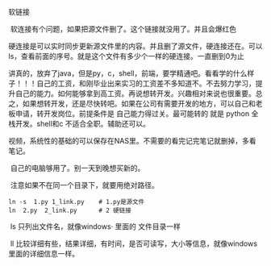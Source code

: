 软链接

​      软连接有个问题，如果把源文件删了。这个链接就没用了。并且会爆红色

​      硬连接是可以实时同步更新源文件里的内容。并且删了源文件，硬连接还在。可以ls，查看前面的序号。就是这个文件有多少个一样的硬连接。一直删到0为止

​      讲真的，放弃了java，但是py，c，shell，前端，要学精通吧。看看学的什么样子！！！自己的工资，和刚毕业出来实习的工资差不多知道不。不去努力学习，提升自己的能力。如何能够拿到高工资。再说想转开发。兴趣相对来说也很重要。总之，如果想转开发，还是尽快转吧。如果在公司有需要开发的地方，可以自己和老板申请，转开发岗位。前提条件是 自己能力得过关。最可能转的 就是 python 全栈开发。shell和c 不适合全职。辅助还可以。

​      视频，系统性的基础的可以保存在NAS里。不需要的看完记完笔记就删掉，多看笔记。

​      自己的电脑够用了。别一天到晚想买新的。

​      注意如果不在同一个目录下，就要用绝对路径。

```shell
ln -s  1.py 1_link.py    # 1.py是源文件 
ln  2.py  2_link.py      # 2 硬链接
```

​        ls 只列出文件名，就像windows· 里面的 文件目录一样

​        ll 比较详细有些，结果详细，有时间，是否可读写，大小等信息，就像windows里面的详细信息一样。